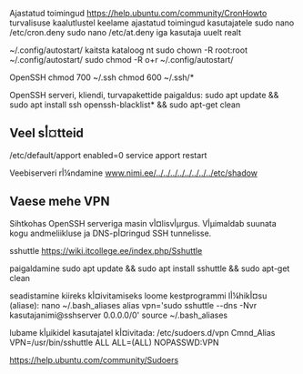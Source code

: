 Ajastatud toimingud
https://help.ubuntu.com/community/CronHowto
turvalisuse kaalutlustel keelame ajastatud toimingud kasutajatele
sudo nano /etc/cron.deny
sudo nano /etc/at.deny
iga kasutaja uuelt realt

~/.config/autostart/
kaitsta kataloog
nt
sudo chown -R root:root ~/.config/autostart/
sudo chmod -R o+r ~/.config/autostart/

OpenSSH
chmod 700 ~/.ssh
chmod 600 ~/.ssh/*

OpenSSH serveri, kliendi, turvapakettide paigaldus:
sudo apt update && sudo apt install ssh openssh-blacklist* && sudo apt-get clean

Veel sأ¤tteid
------------
/etc/default/apport
enabled=0
service apport restart

Veebiserveri rأ¼ndamine
www.nimi.ee/../../../../../../../../etc/shadow

Vaese mehe VPN
--------------
Sihtkohas OpenSSH serveriga masin vأ¤lisvأµrgus.
Vأµimaldab suunata kogu andmeliikluse ja DNS-pأ¤ringud SSH tunnelisse.

sshuttle https://wiki.itcollege.ee/index.php/Sshuttle

paigaldamine
sudo apt update && sudo apt install sshuttle && sudo apt-get clean

seadistamine
kiireks kأ¤ivitamiseks loome kestprogrammi lأ¼hikأ¤su (aliase):
nano ~/.bash_aliases
alias vpn='sudo sshuttle --dns -Nvr kasutajanimi@sshserver 0.0.0.0/0'
source ~/.bash_aliases

lubame kأµikidel kasutajatel kأ¤ivitada:
/etc/sudoers.d/vpn
Cmnd_Alias VPN=/usr/bin/sshuttle
ALL ALL=(ALL) NOPASSWD:VPN

https://help.ubuntu.com/community/Sudoers
